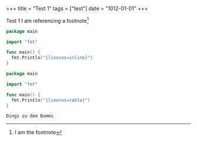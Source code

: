 +++
title = "Test 1"
tags = ["test"]
date = "1012-01-01"
+++

Test 1
I am referencing a footnote[^1]

```go {linenos=inline}
package main

import "fmt"

func main() {
  fmt.Println("{linenos=inline}")
}
```

```go {linenos=table}
package main

import "fmt"

func main() {
  fmt.Println("{linenos=table}")
}
```

```
Dings zu dem Bumms
```

[^1]: I am the footnote
